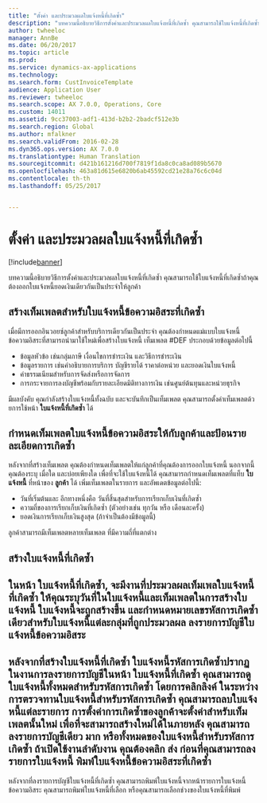 ```yaml
---
title: "ตั้งค่า และประมวลผลใบแจ้งหนี้ที่เกิดซ้ำ"
description: "บทความนี้อธิบายวิธีการตั้งค่าและประมวลผลใบแจ้งหนี้ที่เกิดซ้ำ คุณสามารถใช้ใบแจ้งหนี้ที่เกิดซ้ำถ้าคุณต้องออกใบแจ้งหนี้ยอดเงินเดียวกันเป็นประจำให้ลูกค้า"
author: twheeloc
manager: AnnBe
ms.date: 06/20/2017
ms.topic: article
ms.prod: 
ms.service: dynamics-ax-applications
ms.technology: 
ms.search.form: CustInvoiceTemplate
audience: Application User
ms.reviewer: twheeloc
ms.search.scope: AX 7.0.0, Operations, Core
ms.custom: 14011
ms.assetid: 9cc37003-adf1-413d-b2b2-2badcf512e3b
ms.search.region: Global
ms.author: mfalkner
ms.search.validFrom: 2016-02-28
ms.dyn365.ops.version: AX 7.0.0
ms.translationtype: Human Translation
ms.sourcegitcommit: d421b161216d700f7819f1da8c0ca8ad089b5670
ms.openlocfilehash: 463a81d615e6820b6ab45592cd21e28a76c6c04d
ms.contentlocale: th-th
ms.lasthandoff: 05/25/2017


---
```


# <a name="set-up-and-process-recurring-invoices"></a>ตั้งค่า และประมวลผลใบแจ้งหนี้ที่เกิดซ้ำ

[!include[banner](../includes/banner.md)]


บทความนี้อธิบายวิธีการตั้งค่าและประมวลผลใบแจ้งหนี้ที่เกิดซ้ำ คุณสามารถใช้ใบแจ้งหนี้ที่เกิดซ้ำถ้าคุณต้องออกใบแจ้งหนี้ยอดเงินเดียวกันเป็นประจำให้ลูกค้า

<a name="create-a-recurring-free-text-invoice-template"></a>สร้างเท็มเพลตสำหรับใบแจ้งหนี้ข้อความอิสระที่เกิดซ้ำ
---------------------------------------------

เมื่อมีการออกอินวอยซ์ลูกค้าสำหรับบริการเดียวกันเป็นประจำ คุณต้องกำหนดแม่แบบใบแจ้งหนี้ข้อความอิสระที่สามารถนำมาใช้ใหม่เพื่อสร้างใบแจ้งหนี้ เท็มเพลต #DEF ประกอบด้วยข้อมูลต่อไปนี้

-   ข้อมูลหัวข้อ เช่นกลุ่มภาษี เงื่อนไขการชำระเงิน และวิธีการชำระเงิน
-   ข้อมูลรายการ เช่นคำอธิบายการบริการ บัญชีรายได้ ราคาต่อหน่วย และยอดเงินใบแจ้งหนี้
-   ค่าธรรมเนียมสำหรับการจัดส่งหรือการจัดการ
-   การกระจายการลงบัญชีพร้อมกับรายละเอียดมิติทางการเงิน เช่นศูนย์ต้นทุนและหน่วยธุรกิจ

มีผลบังคับ คุณกำลังสร้างใบแจ้งหนี้ทั้งฉบับ และจะบันทึกเป็นเท็มเพลต คุณสามารถตั้งค่าเท็มเพลตด้วยการใช้หน้า **ใบแจ้งหนี้ที่เกิดซ้ำ** ได้

## <a name="assign-a-free-text-invoice-template-to-a-customer-and-enter-recurrence-details"></a>กำหนดเท็มเพลตใบแจ้งหนี้ข้อความอิสระให้กับลูกค้าและป้อนรายละเอียดการเกิดซ้ำ
หลังจากที่สร้างเท็มเพลต คุณต้องกำหนดเท็มเพลตให้แก่ลูกค้าที่คุณต้องการออกใบแจ้งหนี้ นอกจากนี้ คุณต้องระบุ เมื่อใด และบ่อยเพียงใด เพื่อที่จะใช้ใบแจ้งหนี้ได้ คุณสามารถกำหนดเท็มเพลตที่แท็บ **ใบแจ้งหนี้** ที่หน้าของ **ลูกค้า** ได้ เพิ่มเท็มเพลตในรายการ และอัพเดตข้อมูลต่อไปนี้:

-   วันที่เริ่มต้นและ อีกทางหนึ่งคือ วันที่สิ้นสุดสำหรับการเรียกเก็บเงินที่เกิดซ้ำ
-   ความถี่ของการเรียกเก็บเงินที่เกิดซ้ำ (ตัวอย่างเช่น ทุกวัน หรือ เดือนละครั้ง)
-   ยอดเงินการเรียกเก็บเงินสูงสุด (ถ้าจำเป็นต้องมีข้อมูลนี้)

ลูกค้าสามารถมีเท็มเพลตหลายเท็มเพลต ที่มีความถี่ที่แตกต่าง

## <a name="generate-the-recurring-invoices"></a>สร้างใบแจ้งหนี้ที่เกิดซ้ำ
ในหน้า **ใบแจ้งหนี้ที่เกิดซ้ำ**, จะมีงานที่ประมวลผลเท็มเพลใบแจ้งหนี้ที่เกิดซ้ำ ให้คุณระบุวันที่ในใบแจ้งหนี้และเท็มเพลตในการสร้างใบแจ้งหนี้ ใบแจ้งหนี้จะถูกสร้างขึ้น และกำหนดหมายเลขรหัสการเกิดซ้ำเดียวสำหรับใบแจ้งหนี้แต่ละกลุ่มที่ถูกประมวลผล
ลงรายการบัญชีใบแจ้งหนี้ข้อความอิสระ
---------------------------------

หลังจากที่สร้างใบแจ้งหนี้ที่เกิดซ้ำ ใบแจ้งหนี้รหัสการเกิดซ้ำปรากฏในงานการลงรายการบัญชีในหน้า **ใบแจ้งหนี้ที่เกิดซ้ำ** คุณสามารถดูใบแจ้งหนี้ทั้งหมดสำหรับรหัสการเกิดซ้ำ โดยการคลิกลิงค์ ในระหว่างการตรวจทานใบแจ้งหนี้สำหรับรหัสการเกิดซ้ำ คุณสามารถลบใบแจ้งหนี้แต่ละรายการ การตั้งค่าการเกิดซ้ำของลูกค้าจะตั้งค่าสำหรับเท็มเพลตนั้นใหม่ เพื่อที่จะสามารถสร้างใหม่ได้ในภายหลัง คุณสามารถลงรายการบัญชีเดียว มาก หรือทั้งหมดของใบแจ้งหนี้สำหรับรหัสการเกิดซ้ำ ถ้าเปิดใช้งานลำดับงาน คุณต้องคลิก **ส่ง** ก่อนที่คุณสามารถลงรายการใบแจ้งหนี้
พิมพ์ใบแจ้งหนี้ข้อความอิสระที่เกิดซ้ำ
----------------------------------

หลังจากที่ลงรายการบัญชีใบแจ้งหนี้ที่เกิดซ้ำ คุณสามารถพิมพ์ใบแจ้งหนี้จากหน้ารายการใบแจ้งหนี้ข้อความอิสระ คุณสามารถพิมพ์ใบแจ้งหนี้ที่เลือก หรือคุณสามารถเลือกช่วงของใบแจ้งหนี้ที่พิมพ์




